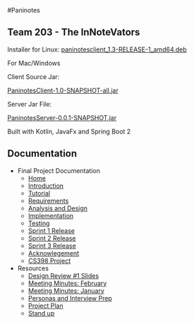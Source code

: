 #Paninotes

## Team 203 - The InNoteVators

Installer for Linux:
[paninotesclient_1.3-RELEASE-1_amd64.deb](https://git.uwaterloo.ca/k348li/398-team-project/-/raw/master/ReleaseJars/paninotesclient_1.3-RELEASE-1_amd64.deb)

For Mac/Windows

Client Source Jar:

[PaninotesClient-1.0-SNAPSHOT-all.jar](https://git.uwaterloo.ca/k348li/398-team-project/-/raw/master/ReleaseJars/PaninotesClient-1.0-SNAPSHOT-all.jar)

Server Jar File:

[PaninotesServer-0.0.1-SNAPSHOT.jar](https://git.uwaterloo.ca/k348li/398-team-project/-/raw/master/ReleaseJars/PaninotesServer-0.0.1-SNAPSHOT.jar)

Built with Kotlin, JavaFx and Spring Boot 2

## Documentation

- Final Project Documentation
    - [Home](Home)
    - [Introduction](Introduction)
    - [Tutorial](Tutorial)
    - [Requirements](Requirements)
    - [Analysis and Design](Analysis-and-Design)    
    - [Implementation](Implementation)
    - [Testing](Testing)
    - [Sprint 1 Release](Sprint-1-Release)
    - [Sprint 2 Release](Sprint-2-Release)
    - [Sprint 3 Release](Sprint-3-Release)
    - [Acknowlegement](Acknowlegement)
    - [CS398 Project](cs-398-project)
- Resources
    - [Design Review #1 Slides](design-review-#1-slides)
    - [Meeting Minutes: February](meeting-minutes:-february)
    - [Meeting Minutes: January](meeting-minutes:-january)
    - [Personas and Interview Prep](personas-and-interview-prep)
    - [Project Plan](project-plan)
    - [Stand up](stand-up)
